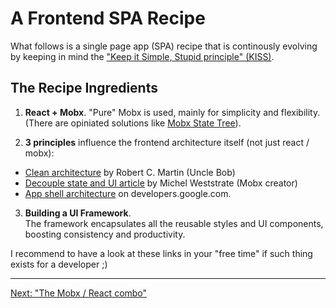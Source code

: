 # A Frontend SPA Recipe

What follows is a single page app (SPA) recipe that is continously evolving by keeping in mind the ["Keep it Simple, Stupid principle" (KISS)](https://en.wikipedia.org/wiki/KISS_principle).

## The Recipe Ingredients

1. **React + Mobx**. "Pure" Mobx is used, mainly for simplicity and flexibility.  
   (There are opiniated solutions like [Mobx State Tree](https://mobx-state-tree.js.org/intro/philosophy)).

2. **3 principles** influence the frontend architecture itself (not just react / mobx):

- [Clean architecture](https://blog.cleancoder.com/uncle-bob/2012/08/13/the-clean-architecture.html) by Robert C. Martin (Uncle Bob)
- [Decouple state and UI article](https://hackernoon.com/how-to-decouple-state-and-ui-a-k-a-you-dont-need-componentwillmount-cc90b787aa37) by Michel Weststrate (Mobx creator)
- [App shell architecture](https://developers.google.com/web/fundamentals/architecture/app-shell) on developers.google.com.

3. **Building a UI Framework**.  
   The framework encapsulates all the reusable styles and UI components, boosting consistency and productivity.

I recommend to have a look at these links in your "free time" if such thing exists for a developer ;)

---

[Next: "The Mobx / React combo"](frontend-03-1-intro_mobx-react.md)
